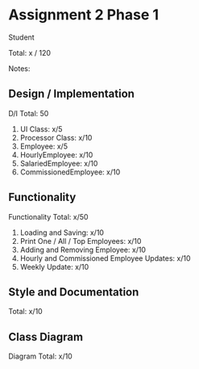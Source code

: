 # Assignment 2 Phase 1

Student

Total: x / 120

Notes:

## Design / Implementation 
D/I Total: 50

1. UI Class: x/5
1. Processor Class: x/10
1. Employee: x/5
1. HourlyEmployee: x/10
1. SalariedEmployee: x/10
1. CommissionedEmployee: x/10

## Functionality
Functionality Total: x/50

1. Loading and Saving: x/10
1. Print One / All / Top Employees: x/10
1. Adding and Removing Employee: x/10
1. Hourly and Commissioned Employee Updates: x/10
1. Weekly Update: x/10

## Style and Documentation
Total: x/10
   
## Class Diagram
Diagram Total: x/10


   
